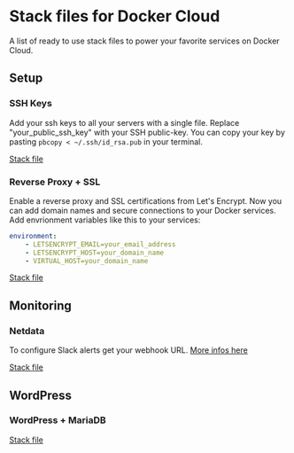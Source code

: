 # Stack files for Docker Cloud

A list of ready to use stack files to power your favorite services on Docker Cloud.

## Setup

### SSH Keys

Add your ssh keys to all your servers with a single file.
Replace "your_public_ssh_key" with your SSH public-key.
You can copy your key by pasting `pbcopy < ~/.ssh/id_rsa.pub` in your terminal.

[Stack file](authorized-keys.yml)

### Reverse Proxy + SSL

Enable a reverse proxy and SSL certifications from Let's Encrypt.
Now you can add domain names and secure connections to your Docker services.
Add envrionment variables like this to your services:
```yaml
environment:
    - LETSENCRYPT_EMAIL=your_email_address
    - LETSENCRYPT_HOST=your_domain_name
    - VIRTUAL_HOST=your_domain_name
```

[Stack file](reverse-proxy.yml)


## Monitoring

### Netdata

To configure Slack alerts get your webhook URL. [More infos here](https://www.programmableweb.com/news/how-to-integrate-webhooks-slack-api/how-to/2015/10/20)

[Stack file](monitoring-netdata.yml)


## WordPress

### WordPress + MariaDB

[Stack file](wordpress-mariadb.yml)
